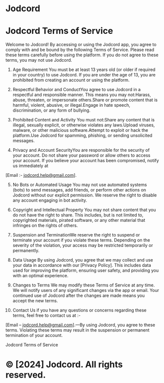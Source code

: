  # Jodcord


# Jodcord Terms of Service

Welcome to Jodcord! By accessing or using the Jodcord app, you agree to comply with and be bound by the following Terms of Service. Please read these terms carefully before using the platform. If you do not agree to these terms, you may not use Jodcord.

1. Age Requirement You must be at least 13 years old (or older if required in your country) to use Jodcord. If you are under the age of 13, you are prohibited from creating an account or using the platform.

2. Respectful Behavior and ConductYou agree to use Jodcord in a respectful and responsible manner. This means you may not:Harass, abuse, threaten, or impersonate others.Share or promote content that is harmful, violent, abusive, or illegal.Engage in hate speech, discrimination, or any form of bullying.

3. Prohibited Content and Activity You must not:Share any content that is illegal, sexually explicit, or otherwise violates any laws.Upload viruses, malware, or other malicious software.Attempt to exploit or hack the platform.Use Jodcord for spamming, phishing, or sending unsolicited messages.

4. Privacy and Account SecurityYou are responsible for the security of your account. Do not share your password or allow others to access your account. If you believe your account has been compromised, notify us immediately at

[Email :- jodcord.help@gmail.com].

5. No Bots or Automated Usage You may not use automated systems (bots) to send messages, add friends, or perform other actions on Jodcord without our explicit permission. We reserve the right to disable any account engaging in bot activity.

6. Copyright and Intellectual Property You may not share content that you do not have the right to share. This includes, but is not limited to, copyrighted materials, pirated software, or any other material that infringes on the rights of others.

7. Suspension and TerminationWe reserve the right to suspend or terminate your account if you violate these terms. Depending on the severity of the violation, your access may be restricted temporarily or permanently.

8. Data Usage By using Jodcord, you agree that we may collect and use your data in accordance with our [Privacy Policy]. This includes data used for improving the platform, ensuring user safety, and providing you with an optimal experience.

9. Changes to Terms We may modify these Terms of Service at any time. We will notify users of any significant changes via the app or email. Your continued use of Jodcord after the changes are made means you accept the new terms.

10. Contact Us if you have any questions or concerns regarding these terms, feel free to contact us at :-

[Email – jodcord.help@gmail.com].—By using Jodcord, you agree to these terms. Violating these terms may result in the suspension or permanent termination of your account.

Jodcord Terms of Service

# © [2024] Jodcord. All rights reserved.
